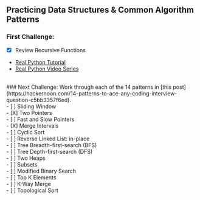 ## Practicing Data Structures & Common Algorithm Patterns
### First Challenge:
- [X] Review Recursive Functions <br/>
- [Real Python Tutorial](https://realpython.com/python-recursion/)<br/>
- [Real Python Video Series](https://realpython.com/python-thinking-recursively/)<br/>
<br/>
### Next Challenge:
Work through each of the 14 patterns in [this post](https://hackernoon.com/14-patterns-to-ace-any-coding-interview-question-c5bb3357f6ed).<br/>
- [ ] Sliding Window<br/>
- [X] Two Pointers<br/>
- [ ] Fast and Slow Pointers<br/>
- [X] Merge Intervals <br/>
- [ ] Cyclic Sort<br/>
- [ ] Reverse Linked List: in-place<br/>
- [ ] Tree Breadth-first-search (BFS)<br/>
- [ ] Tree Depth-first-search (DFS)<br/>
- [ ] Two Heaps<br/>
- [ ] Subsets<br/>
- [ ] Modified Binary Search<br/>
- [ ] Top K Elements<br/>
- [ ] K-Way Merge<br/>
- [ ] Topological Sort<br/>

